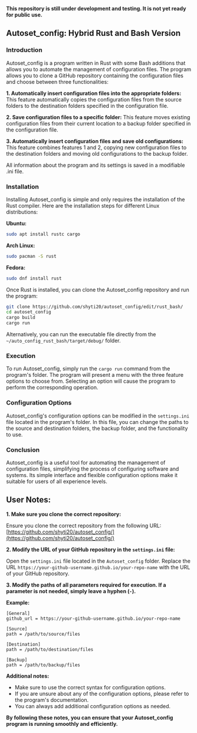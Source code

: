 **This repository is still under development and testing. It is not yet ready for public use.**
## Autoset_config: Hybrid Rust and Bash Version

### Introduction

Autoset_config is a program written in Rust with some Bash additions that allows you to automate the management of configuration files. The program allows you to clone a GitHub repository containing the configuration files and choose between three functionalities:

**1. Automatically insert configuration files into the appropriate folders:** This feature automatically copies the configuration files from the source folders to the destination folders specified in the configuration file.

**2. Save configuration files to a specific folder:** This feature moves existing configuration files from their current location to a backup folder specified in the configuration file.

**3. Automatically insert configuration files and save old configurations:** This feature combines features 1 and 2, copying new configuration files to the destination folders and moving old configurations to the backup folder.

All information about the program and its settings is saved in a modifiable .ini file.

### Installation

Installing Autoset_config is simple and only requires the installation of the Rust compiler. Here are the installation steps for different Linux distributions:

**Ubuntu:**

```bash
sudo apt install rustc cargo
```

**Arch Linux:**

```bash
sudo pacman -S rust
```

**Fedora:**

```bash
sudo dnf install rust
```

Once Rust is installed, you can clone the Autoset_config repository and run the program:

```bash
git clone https://github.com/shyti20/autoset_config/edit/rust_bash/
cd autoset_config
cargo build
cargo run
```

Alternatively, you can run the executable file directly from the `~/auto_config_rust_bash/target/debug/` folder.

### Execution

To run Autoset_config, simply run the `cargo run` command from the program's folder. The program will present a menu with the three feature options to choose from. Selecting an option will cause the program to perform the corresponding operation.

### Configuration Options

Autoset_config's configuration options can be modified in the `settings.ini` file located in the program's folder. In this file, you can change the paths to the source and destination folders, the backup folder, and the functionality to use.

### Conclusion

Autoset_config is a useful tool for automating the management of configuration files, simplifying the process of configuring software and systems. Its simple interface and flexible configuration options make it suitable for users of all experience levels.



## **User Notes:**

**1. Make sure you clone the correct repository:**

Ensure you clone the correct repository from the following URL: [https://github.com/shyti20/autoset_config/](https://github.com/shyti20/autoset_config/)

**2. Modify the URL of your GitHub repository in the `settings.ini` file:**

Open the `settings.ini` file located in the `Autoset_config` folder. Replace the URL `https://your-github-username.github.io/your-repo-name` with the URL of your GitHub repository.

**3. Modify the paths of all parameters required for execution. If a parameter is not needed, simply leave a hyphen (`-`).**

**Example:**

```
[General]
github_url = https://your-github-username.github.io/your-repo-name

[Source]
path = /path/to/source/files

[Destination]
path = /path/to/destination/files

[Backup]
path = /path/to/backup/files
```

**Additional notes:**

* Make sure to use the correct syntax for configuration options.
* If you are unsure about any of the configuration options, please refer to the program's documentation.
* You can always add additional configuration options as needed.

**By following these notes, you can ensure that your Autoset_config program is running smoothly and efficiently.**

